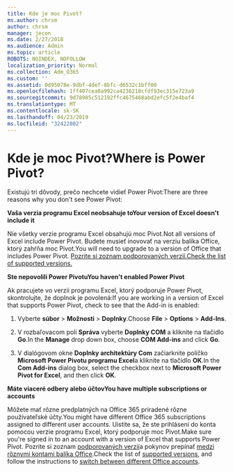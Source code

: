 ```yaml
---
title: Kde je moc Pivot?
ms.author: chrsm
author: chrsm
manager: jecon
ms.date: 2/27/2018
ms.audience: Admin
ms.topic: article
ROBOTS: NOINDEX, NOFOLLOW
localization_priority: Normal
ms.collection: Adm_O365
ms.custom: ''
ms.assetid: 0d95078e-9dbf-4def-8bfc-d6532c1bff00
ms.openlocfilehash: 1ff407cea0a992ca4236218cfdf93ec315e723a9
ms.sourcegitcommit: 9d78905c512192ffc4675468abd2efc5f2e4baf4
ms.translationtype: MT
ms.contentlocale: sk-SK
ms.lasthandoff: 04/23/2019
ms.locfileid: "32422802"
---
```

# <a name="where-is-power-pivot"></a><span data-ttu-id="ee53f-102">Kde je moc Pivot?</span><span class="sxs-lookup"><span data-stu-id="ee53f-102">Where is Power Pivot?</span></span>

<span data-ttu-id="ee53f-103">Existujú tri dôvody, prečo nechcete vidieť Power Pivot:</span><span class="sxs-lookup"><span data-stu-id="ee53f-103">There are three reasons why you don't see Power Pivot:</span></span>
  
 <span data-ttu-id="ee53f-104">**Vaša verzia programu Excel neobsahuje to**</span><span class="sxs-lookup"><span data-stu-id="ee53f-104">**Your version of Excel doesn't include it**</span></span>
  
<span data-ttu-id="ee53f-105">Nie všetky verzie programu Excel obsahujú moc Pivot.</span><span class="sxs-lookup"><span data-stu-id="ee53f-105">Not all versions of Excel include Power Pivot.</span></span> <span data-ttu-id="ee53f-106">Budete musieť inovovať na verziu balíka Office, ktorý zahŕňa moc Pivot.</span><span class="sxs-lookup"><span data-stu-id="ee53f-106">You will need to upgrade to a version of Office that includes Power Pivot.</span></span> [<span data-ttu-id="ee53f-107">Pozrite si zoznam podporovaných verzií.</span><span class="sxs-lookup"><span data-stu-id="ee53f-107">Check the list of supported versions.</span></span>](https://support.office.com/article/aa64e217-4b6e-410b-8337-20b87e1c2a4b.aspx)
  
 <span data-ttu-id="ee53f-108">**Ste nepovolili Power Pivotu**</span><span class="sxs-lookup"><span data-stu-id="ee53f-108">**You haven't enabled Power Pivot**</span></span>
  
<span data-ttu-id="ee53f-109">Ak pracujete vo verzii programu Excel, ktorý podporuje Power Pivot, skontrolujte, že doplnok je povolená:</span><span class="sxs-lookup"><span data-stu-id="ee53f-109">If you are working in a version of Excel that supports Power Pivot, check to see that the Add-in is enabled:</span></span>
  
1. <span data-ttu-id="ee53f-110">Vyberte **súbor** \> **Možnosti** \> **Doplnky**.</span><span class="sxs-lookup"><span data-stu-id="ee53f-110">Choose **File** \> **Options** \> **Add-Ins**.</span></span>
    
2. <span data-ttu-id="ee53f-111">V rozbaľovacom poli **Správa** vyberte **Doplnky COM** a kliknite na tlačidlo **Go**.</span><span class="sxs-lookup"><span data-stu-id="ee53f-111">In the **Manage** drop down box, choose **COM Add-ins** and click **Go**.</span></span>
    
3. <span data-ttu-id="ee53f-112">V dialógovom okne **Doplnky architektúry Com** začiarknite políčko **Microsoft Power Pivotu programu Excel**a kliknite na tlačidlo **OK**.</span><span class="sxs-lookup"><span data-stu-id="ee53f-112">In the **Com Add-ins** dialog box, select the checkbox next to **Microsoft Power Pivot for Excel**, and then click **OK**.</span></span> 
    
 <span data-ttu-id="ee53f-113">**Máte viaceré odbery alebo účtov**</span><span class="sxs-lookup"><span data-stu-id="ee53f-113">**You have multiple subscriptions or accounts**</span></span>
  
<span data-ttu-id="ee53f-114">Môžete mať rôzne predplatných na Office 365 priradené rôzne používateľské účty.</span><span class="sxs-lookup"><span data-stu-id="ee53f-114">You might have different Office 365 subscriptions assigned to different user accounts.</span></span> <span data-ttu-id="ee53f-115">Uistite sa, že ste prihlásení do konta pomocou verzie programu Excel, ktorý podporuje moc Pivot.</span><span class="sxs-lookup"><span data-stu-id="ee53f-115">Make sure you're signed in to an account with a version of Excel that supports Power Pivot.</span></span> <span data-ttu-id="ee53f-116">Pozrite si zoznam [podporovaných verzií](https://support.office.com/article/aa64e217-4b6e-410b-8337-20b87e1c2a4b.aspx)a pokynov prepínať [medzi rôznymi kontami balíka Office](https://support.office.com/article/b9582171-fd1f-4284-9846-bdd72bb28426.aspx#BKMK_WebSwitchAccounts).</span><span class="sxs-lookup"><span data-stu-id="ee53f-116">Check the list of [supported versions](https://support.office.com/article/aa64e217-4b6e-410b-8337-20b87e1c2a4b.aspx), and follow the instructions to [switch between different Office accounts](https://support.office.com/article/b9582171-fd1f-4284-9846-bdd72bb28426.aspx#BKMK_WebSwitchAccounts).</span></span>
  

